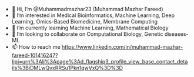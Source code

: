 - 👋 Hi, I’m @Muhammadmazhar23 (Muhammad Mazhar Fareed)
- 👀 I’m interested in Medical Bioinformatics, Machine Learning, Deep Learning, Omics-Based Biomedicine, Membrane Computing
- 🌱 I’m currently learning Machine Learning, Mathematical Biology
- 💞️ I’m looking to collaborate on Computational Biology, Genetic diseases-ML
- 📫 How to reach me https://www.linkedin.com/in/muhammad-mazhar-fareed-101416247?lipi=urn%3Ali%3Apage%3Ad_flagship3_profile_view_base_contact_details%3BiDMLwQvxRRSu1Pkn1qwVxQ%3D%3D 

<!---
Muhammadmazhar23/Muhammadmazhar23 is a ✨ special ✨ repository because its `README.md` (this file) appears on your GitHub profile.
You can click the Preview link to take a look at your changes.
--->
